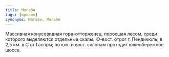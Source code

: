 ```yaml
---
title: Могаби
tags: [ороним]
synonyms: Магаби, Мегаби
---
```


Массивная конусовидная гора-отторженец, поросшая лесом, среди которого
выделяются отдельные скалы. Ю-вост. отрог г. Пендикюль, в 2,5 км. к С от Гаспры;
по юж. и вост. склонам проходит южнобережное шоссе.
